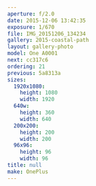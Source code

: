 ```yaml
---
aperture: f/2.0
date: 2015-12-06 13:42:35
exposure: 1/670
file: IMG_20151206_134234
gallery: 2015-coastal-path
layout: gallery-photo
model: One A0001
next: cc317c6
ordering: 21
previous: 5a8313a
sizes:
  1920x1080:
    height: 1080
    width: 1920
  640w:
    height: 360
    width: 640
  200x200:
    height: 200
    width: 200
  96x96:
    height: 96
    width: 96
title: null
make: OnePlus
---
```

